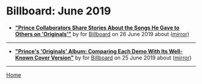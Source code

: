 # Billboard: June 2019

 - [**"Prince Collaborators Share Stories About the Songs He Gave to Others on 'Originals'"**](https://www.billboard.com/articles/news/8517755/prince-collaborators-originals) by  for [Billboard](https://www.billboard.com/) on 26 June 2019 about  ([mirror](https://web.archive.org/web/*/https://www.billboard.com/articles/news/8517755/prince-collaborators-originals))

----

 - [**"Prince's 'Originals' Album: Comparing Each Demo With Its Well-Known Cover Version"**](https://www.billboard.com/articles/news/8517576/prince-originals-album-covers) by  for [Billboard](https://www.billboard.com/) on 25 June 2019 about  ([mirror](https://web.archive.org/web/*/https://www.billboard.com/articles/news/8517576/prince-originals-album-covers))

----

[Home](./)
